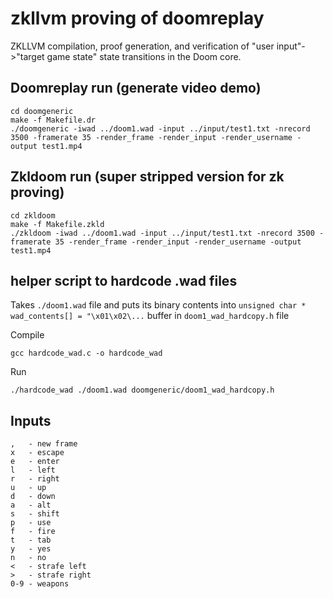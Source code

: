 # zkllvm proving of doomreplay
ZKLLVM compilation, proof generation, and verification of "user input"->"target game state" state transitions in the Doom core.




## Doomreplay run (generate video demo)
 
```
cd doomgeneric
make -f Makefile.dr
./doomgeneric -iwad ../doom1.wad -input ../input/test1.txt -nrecord 3500 -framerate 35 -render_frame -render_input -render_username -output test1.mp4
```

## Zkldoom run (super stripped version for zk proving)
 
```
cd zkldoom
make -f Makefile.zkld
./zkldoom -iwad ../doom1.wad -input ../input/test1.txt -nrecord 3500 -framerate 35 -render_frame -render_input -render_username -output test1.mp4
```


## helper script to hardcode .wad files

Takes ```./doom1.wad``` file and puts its binary contents into ```unsigned char * wad_contents[] = "\x01\x02\...``` buffer in ```doom1_wad_hardcopy.h``` file

Compile
```
gcc hardcode_wad.c -o hardcode_wad
```

Run
```
./hardcode_wad ./doom1.wad doomgeneric/doom1_wad_hardcopy.h

```


## Inputs

```
,   - new frame
x   - escape
e   - enter
l   - left
r   - right
u   - up
d   - down
a   - alt
s   - shift
p   - use
f   - fire
t   - tab
y   - yes
n   - no
<   - strafe left
>   - strafe right
0-9 - weapons
```

